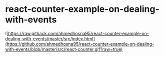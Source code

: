 # react-counter-example-on-dealing-with-events

![https://raw.githack.com/ahmedhosna95/react-counter-example-on-dealing-with-events/master/src/index.html](https://github.com/ahmedhosna95/react-counter-example-on-dealing-with-events/blob/master/src/react-counter.gif?raw=true)

